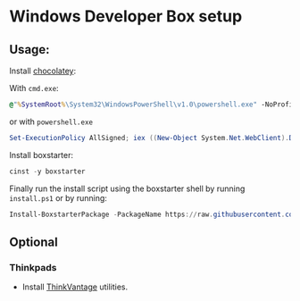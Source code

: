 # Windows Developer Box setup

## Usage:

Install [chocolatey](https://chocolatey.org/install):

With `cmd.exe`:

```cmd
@"%SystemRoot%\System32\WindowsPowerShell\v1.0\powershell.exe" -NoProfile -InputFormat None -ExecutionPolicy Bypass -Command "iex ((New-Object System.Net.WebClient).DownloadString('https://chocolatey.org/install.ps1'))" && SET "PATH=%PATH%;%ALLUSERSPROFILE%\chocolatey\bin"
```

or with `powershell.exe`

```powershell
Set-ExecutionPolicy AllSigned; iex ((New-Object System.Net.WebClient).DownloadString('https://chocolatey.org/install.ps1'))
```

Install boxstarter:

```powershell
cinst -y boxstarter
```

Finally run the install script using the boxstarter shell by running `install.ps1` or by running:

```powershell
Install-BoxstarterPackage -PackageName https://raw.githubusercontent.com/willprice/box-dev/master/install.ps1 -DisableReboots
```


## Optional

### Thinkpads

* Install [ThinkVantage](https://support.lenovo.com/gb/en/solutions/ht037696) utilities.

